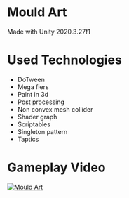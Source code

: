 # Mould Art
Made with Unity 2020.3.27f1

# Used Technologies
* DoTween
* Mega fiers
* Paint in 3d
* Post processing
* Non convex mesh collider
* Shader graph
* Scriptables
* Singleton pattern
* Taptics
  
# Gameplay Video
[![Mould Art](https://img.youtube.com/vi/euNhnCb0AAs/0.jpg)](https://www.youtube.com/watch?v=euNhnCb0AAs)
